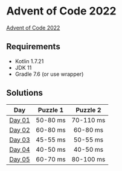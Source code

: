 # Advent of Code 2022

[Advent of Code 2022][advent-of-code]

## Requirements
* Kotlin 1.7.21
* JDK 11
* Gradle 7.6 (or use wrapper)

## Solutions

|       Day       | Puzzle 1 | Puzzle 2  |
|:---------------:|:--------:|:---------:|
| [Day 01][day01] | 50-80 ms | 70-110 ms |
| [Day 02][day02] | 60-80 ms | 60-80 ms  |
| [Day 03][day03] | 45-55 ms | 50-55 ms  |
| [Day 04][day04] | 40-50 ms | 40-50 ms  |
| [Day 05][day05] | 60-70 ms | 80-100 ms |

[comment]: # "List of URLs down below, sorted alphabetically DESC by tag"
[advent-of-code]: https://adventofcode.com/2022/
[day01]: https://adventofcode.com/2022/day/1
[day02]: https://adventofcode.com/2022/day/2
[day03]: https://adventofcode.com/2022/day/3
[day04]: https://adventofcode.com/2022/day/4
[day05]: https://adventofcode.com/2022/day/5